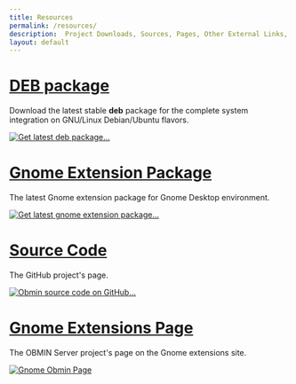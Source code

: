 ```yaml
---
title: Resources
permalink: /resources/
description:  Project Downloads, Sources, Pages, Other External Links, and Resources.
layout: default
---
```


# [DEB package](https://github.com/konkor/obmin/blob/master/releases/)
<p class="description">Download the latest stable <b>deb</b> package for the complete system integration on GNU/Linux Debian/Ubuntu flavors.</p>
<a href="https://github.com/konkor/obmin/raw/master/releases/obmin_latest_all.deb"><img src="{{ "/assets/images/debs.png" | relative_url }}" style="max-width:100%;max-height:43vh;width:auto;height:auto" title="Get latest deb package..." /></a>

# [Gnome Extension Package](https://github.com/konkor/obmin/blob/master/releases/)
<p class="description">The latest Gnome extension package for Gnome Desktop environment.</p>
<a href="https://github.com/konkor/obmin/raw/master/releases/obmin%40konkor.zip"><img src="{{ "/assets/images/zips.png" | relative_url }}" style="max-width:100%;max-height:43vh;width:auto;height:auto" title="Get latest gnome extension package..." /></a>

# [Source Code](https://github.com/konkor/obmin)
<p class="description">The GitHub project's page.</p>
<a href="https://github.com/konkor/obmin"><img src="{{ "/assets/images/github_page.png" | relative_url }}" style="max-width:100%;max-height:43vh;width:auto;height:auto" title="Obmin source code on GitHub..." /></a>

# [Gnome Extensions Page](https://extensions.gnome.org/extension/1254/obmin/)
<p class="description">The OBMIN Server project's page on the Gnome extensions site.</p>
<a href="https://extensions.gnome.org/extension/1254/obmin/"><img src="{{ "/assets/images/gnome_page.png" | relative_url }}" style="max-width:100%;max-height:43vh;width:auto;height:auto" title="Gnome Obmin Page" /></a>
